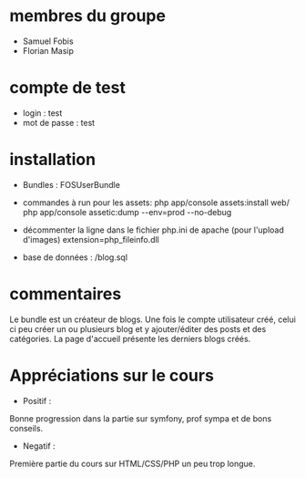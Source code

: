 # membres du groupe #
- Samuel Fobis
- Florian Masip

# compte de test #
- login : test
- mot de passe : test

# installation #

- Bundles : FOSUserBundle
- commandes à run pour les assets:
php app/console assets:install web/
php app/console assetic:dump --env=prod --no-debug

- décommenter la ligne dans le fichier php.ini de apache (pour l'upload d'images)
extension=php_fileinfo.dll

- base de données : /blog.sql

# commentaires #
Le bundle est un créateur de blogs. Une fois le compte utilisateur créé, celui ci peu créer un ou plusieurs blog 
et y ajouter/éditer des posts et des catégories. La page d'accueil présente les derniers blogs créés.

# Appréciations sur le cours #

- Positif :

Bonne progression dans la partie sur symfony, prof sympa et de bons conseils.

- Negatif :

Première partie du cours sur HTML/CSS/PHP un peu trop longue.